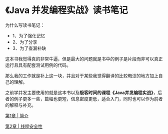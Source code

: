 # 《Java 并发编程实战》读书笔记

为什么写读书笔记：

- 1、为了强化记忆
- 2、为了分享
- 3、为了查漏补缺

这本书我觉得真的非常牛逼，但是最大的问题就是书中的例子是片段而非可以真正运行且具有配套测试用例的代码。

那么我的工作就是补上这一块，并且对于某些我觉得翻译的比较晦涩的地方加上自己的理解。

之前学并发主要使用的就是这本书以及**极客时间的课程《Java并发编程实战》**，后者的例子更多一些，篇幅也更短，信息密度更低，适合入门，同时也可以作为前者的解释与补充。

[第1章 | 简介](https://github.com/funnycoding/java_learning/blob/master/java_concurrency_in_practice/docs/1/1.%E7%AE%80%E4%BB%8B.md)

[第2章 | 线程安全性](https://github.com/funnycoding/java_learning/blob/master/java_concurrency_in_practice/docs/2/2.%E7%BA%BF%E7%A8%8B%E5%AE%89%E5%85%A8%E6%80%A7(%E6%80%BB).md)

